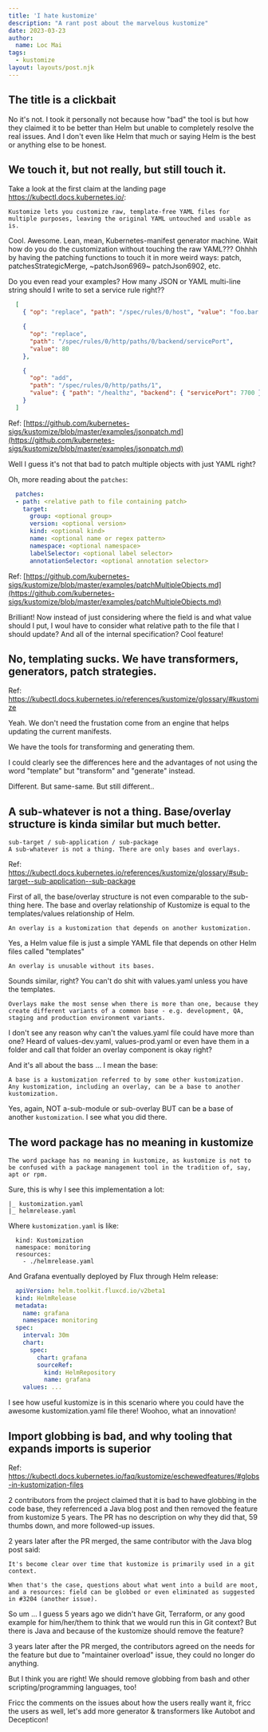 ```yaml
---
title: 'I hate kustomize'
description: "A rant post about the marvelous kustomize"
date: 2023-03-23
author:
  name: Loc Mai
tags:
  - kustomize
layout: layouts/post.njk
---
```


## The title is a clickbait

No it's not. I took it personally not because how "bad" the tool is but how they claimed it to be better than Helm but unable to completely resolve the real issues. And I don't even like Helm that much or saying Helm is the best or anything else to be honest.

## We touch it, but not really, but still touch it.

Take a look at the first claim at the landing page https://kubectl.docs.kubernetes.io/:

```
Kustomize lets you customize raw, template-free YAML files for multiple purposes, leaving the original YAML untouched and usable as is.
```

Cool. Awesome. Lean, mean, Kubernetes-manifest generator machine. Wait how do you do the customization without touching the raw YAML??? Ohhhh by having the patching functions to touch it in more weird ways: patch, patchesStrategicMerge, ~patchJson6969~ patchJson6902, etc.

Do you even read your examples? How many JSON or YAML multi-line string should I write to set a service rule right??

```json
  [
    { "op": "replace", "path": "/spec/rules/0/host", "value": "foo.bar.io" },

    {
      "op": "replace",
      "path": "/spec/rules/0/http/paths/0/backend/servicePort",
      "value": 80
    },

    {
      "op": "add",
      "path": "/spec/rules/0/http/paths/1",
      "value": { "path": "/healthz", "backend": { "servicePort": 7700 } }
    }
  ]
```

Ref:
[https://github.com/kubernetes-sigs/kustomize/blob/master/examples/jsonpatch.md](https://github.com/kubernetes-sigs/kustomize/blob/master/examples/jsonpatch.md)

Well I guess it's not that bad to patch multiple objects with just YAML right?

Oh, more reading about the `patches`:

```yaml
  patches:
  - path: <relative path to file containing patch>
    target:
      group: <optional group>
      version: <optional version>
      kind: <optional kind>
      name: <optional name or regex pattern>
      namespace: <optional namespace>
      labelSelector: <optional label selector>
      annotationSelector: <optional annotation selector>
```

Ref:
[https://github.com/kubernetes-sigs/kustomize/blob/master/examples/patchMultipleObjects.md](https://github.com/kubernetes-sigs/kustomize/blob/master/examples/patchMultipleObjects.md)

Brilliant! Now instead of just considering where the field is and what value should I put, I woul have to consider what relative path to the file that I should update? And all of the internal specification? Cool feature!

## No, templating sucks. We have transformers, generators, patch strategies.

Ref: https://kubectl.docs.kubernetes.io/references/kustomize/glossary/#kustomize

Yeah. We don't need the frustation come from an engine that helps updating the current manifests.

We have the tools for transforming and generating them.

I could clearly see the differences here and the advantages of not using the word "template" but "transform" and "generate" instead.

Different. But same-same. But still different..

## A sub-whatever is not a thing. Base/overlay structure is kinda similar but much better.

```
sub-target / sub-application / sub-package
A sub-whatever is not a thing. There are only bases and overlays.
```

Ref: https://kubectl.docs.kubernetes.io/references/kustomize/glossary/#sub-target--sub-application--sub-package

First of all, the base/overlay structure is not even comparable to the sub-thing here. The base and overlay relationship of Kustomize is equal to the templates/values relationship of Helm.

```
An overlay is a kustomization that depends on another kustomization.
```

Yes, a Helm value file is just a simple YAML file that depends on other Helm files called "templates"

```
An overlay is unusable without its bases.
```

Sounds similar, right? You can't do shit with values.yaml unless you have the templates.

```
Overlays make the most sense when there is more than one, because they create different variants of a common base - e.g. development, QA, staging and production environment variants.
```


I don't see any reason why can't the values.yaml file could have more than one? Heard of values-dev.yaml, values-prod.yaml or even have them in a folder and call that folder an overlay component is okay right?

And it's all about the bass ... I mean the base:

```
A base is a kustomization referred to by some other kustomization.
Any kustomization, including an overlay, can be a base to another 
kustomization.
```

Yes, again, NOT a-sub-module or sub-overlay BUT can be a base of another `kustomization`. I see what you did there.

## The word package has no meaning in kustomize

```
The word package has no meaning in kustomize, as kustomize is not to be confused with a package management tool in the tradition of, say, apt or rpm.
```

Sure, this is why I see this implementation a lot:

```
|_ kustomization.yaml
|_ helmrelease.yaml
```

Where `kustomization.yaml` is like:

```
  kind: Kustomization
  namespace: monitoring
  resources:
    - ./helmrelease.yaml
```

And Grafana eventually deployed by Flux through Helm release:

```yaml
  apiVersion: helm.toolkit.fluxcd.io/v2beta1
  kind: HelmRelease
  metadata:
    name: grafana
    namespace: monitoring
  spec:
    interval: 30m
    chart:
      spec:
        chart: grafana
        sourceRef:
          kind: HelmRepository
          name: grafana
    values: ...
```

I see how useful kustomize is in this scenario where you could have the awesome kustomization.yaml file there! Woohoo, what an innovation!

## Import globbing is bad, and why tooling that expands imports is superior

Ref: https://kubectl.docs.kubernetes.io/faq/kustomize/eschewedfeatures/#globs-in-kustomization-files

2 contributors from the project claimed that it is bad to have globbing in the code base, they referrenced a Java blog post and then removed the feature from kustomize 5 years. The PR has no description on why they did that, 59 thumbs down, and more followed-up issues.

2 years later after the PR merged, the same contributor with the Java blog post said:

```
It's become clear over time that kustomize is primarily used in a git context.

When that's the case, questions about what went into a build are moot, and a resources: field can be globbed or even eliminated as suggested in #3204 (another issue).
```

So um ... I guess 5 years ago we didn't have Git, Terraform, or any good example for him/her/them to think that we would run this in Git context? But there is Java and because of the kustomize should remove the feature?  

3 years later after the PR merged, the contributors agreed on the needs for the feature but due to "maintainer overload" issue, they could no longer do anything.

But I think you are right! We should remove globbing from bash and other scripting/programming languages, too! 

Fricc the comments on the issues about how the users really want it, fricc the users as well, let's add more generator & transformers like Autobot and Decepticon!
